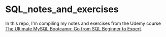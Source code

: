 # SQL_notes_and_exercises
In this repo, I'm compiling  my notes and exercises from the Udemy course [The Ultimate MySQL Bootcamp: Go from SQL Beginner to Expert](https://www.udemy.com/course/the-ultimate-mysql-bootcamp-go-from-sql-beginner-to-expert/?utm_source=adwords&utm_medium=udemyads&utm_campaign=LongTail_la.EN_cc.ROW&utm_content=deal4584&utm_term=_._ag_77879424134_._ad_535397245863_._kw__._de_c_._dm__._pl__._ti_dsa-1007766171312_._li_9120458_._pd__._&matchtype=&gclid=Cj0KCQjwpeaYBhDXARIsAEzItbGxsBlGzVwyslrqnXOESfy7ICjtKN9EpZv9fj0FkCK53B_kvk501zMaAjasEALw_wcB).
